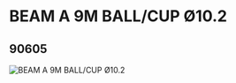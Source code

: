 # BEAM A 9M BALL/CUP Ø10.2
## 90605
![BEAM A 9M BALL/CUP Ø10.2](https://lc-www-live-s.legocdn.com/media/bricks/5/2/4591538.jpg)